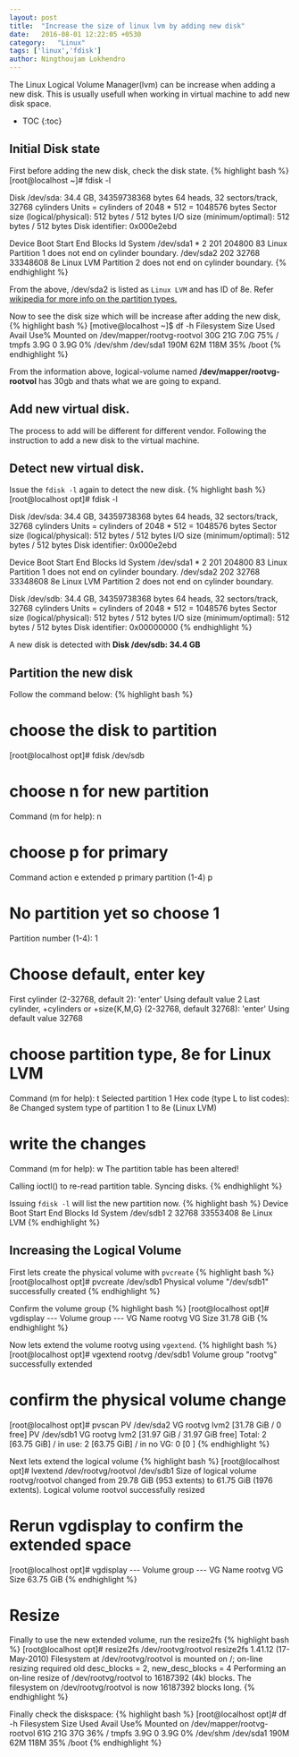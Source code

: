```yaml
---
layout: post
title:  "Increase the size of linux lvm by adding new disk"
date:   2016-08-01 12:22:05 +0530
category:	"Linux"
tags: ['linux','fdisk']
author:	Ningthoujam Lokhendro
---
```

The Linux Logical Volume Manager(lvm) can be increase when adding a new disk. This is usually usefull when working in virtual machine to add new disk space.

* TOC
{:toc}

## Initial Disk state
First before adding the new disk, check the disk state.
{% highlight bash %}
[root@localhost ~]# fdisk -l

Disk /dev/sda: 34.4 GB, 34359738368 bytes
64 heads, 32 sectors/track, 32768 cylinders
Units = cylinders of 2048 * 512 = 1048576 bytes
Sector size (logical/physical): 512 bytes / 512 bytes
I/O size (minimum/optimal): 512 bytes / 512 bytes
Disk identifier: 0x000e2ebd

   Device Boot      Start         End      Blocks   Id  System
/dev/sda1   *           2         201      204800   83  Linux
Partition 1 does not end on cylinder boundary.
/dev/sda2             202       32768    33348608   8e  Linux LVM
Partition 2 does not end on cylinder boundary.
{% endhighlight %}

From the above, /dev/sda2 is listed as `Linux LVM` and has ID of 8e. Refer [wikipedia for more info on the partition types.][1]

Now to see the disk size which will be increase after adding the new disk,
{% highlight bash %}
[motive@localhost ~]$ df -h
Filesystem            Size  Used Avail Use% Mounted on
/dev/mapper/rootvg-rootvol
                       30G   21G  7.0G  75% /
tmpfs                 3.9G     0  3.9G   0% /dev/shm
/dev/sda1             190M   62M  118M  35% /boot
{% endhighlight %}

From the information above, logical-volume named __/dev/mapper/rootvg-rootvol__ has 30gb and thats what we are going to expand.

## Add new virtual disk.
The process to add will be different for different vendor. Following the instruction to add a new disk to the virtual machine.

## Detect new virtual disk.
Issue the `fdisk -l` again to detect the new disk.
{% highlight bash %}
[root@localhost opt]# fdisk -l

Disk /dev/sda: 34.4 GB, 34359738368 bytes
64 heads, 32 sectors/track, 32768 cylinders
Units = cylinders of 2048 * 512 = 1048576 bytes
Sector size (logical/physical): 512 bytes / 512 bytes
I/O size (minimum/optimal): 512 bytes / 512 bytes
Disk identifier: 0x000e2ebd

   Device Boot      Start         End      Blocks   Id  System
/dev/sda1   *           2         201      204800   83  Linux
Partition 1 does not end on cylinder boundary.
/dev/sda2             202       32768    33348608   8e  Linux LVM
Partition 2 does not end on cylinder boundary.

Disk /dev/sdb: 34.4 GB, 34359738368 bytes
64 heads, 32 sectors/track, 32768 cylinders
Units = cylinders of 2048 * 512 = 1048576 bytes
Sector size (logical/physical): 512 bytes / 512 bytes
I/O size (minimum/optimal): 512 bytes / 512 bytes
Disk identifier: 0x00000000
{% endhighlight %}

A new disk is detected with __Disk /dev/sdb: 34.4 GB__

## Partition the new disk
Follow the command below:
{% highlight bash %}
# choose the disk to partition
[root@localhost opt]# fdisk /dev/sdb
# choose n for new partition
Command (m for help): n
# choose p for primary
Command action
   e   extended
   p   primary partition (1-4)
p
# No partition yet so choose 1
Partition number (1-4): 1
# Choose default, enter key
First cylinder (2-32768, default 2): 'enter'
Using default value 2
Last cylinder, +cylinders or +size{K,M,G} (2-32768, default 32768): 'enter'
Using default value 32768
# choose partition type, 8e for Linux LVM
Command (m for help): t
Selected partition 1
Hex code (type L to list codes): 8e
Changed system type of partition 1 to 8e (Linux LVM)
# write the changes
Command (m for help): w
The partition table has been altered!

Calling ioctl() to re-read partition table.
Syncing disks.
{% endhighlight %}

Issuing `fdisk -l` will list the new partition now.
{% highlight bash %}
   Device Boot      Start         End      Blocks   Id  System
/dev/sdb1               2       32768    33553408   8e  Linux LVM
{% endhighlight %}

## Increasing the Logical Volume
First lets create the physical volume with `pvcreate`
{% highlight bash %}
[root@localhost opt]# pvcreate /dev/sdb1
  Physical volume "/dev/sdb1" successfully created
{% endhighlight %}

Confirm the volume group
{% highlight bash %}
[root@localhost opt]# vgdisplay
  --- Volume group ---
  VG Name               rootvg
  VG Size               31.78 GiB
{% endhighlight %}

Now lets extend the volume rootvg using `vgextend`.
{% highlight bash %}
[root@localhost opt]# vgextend rootvg /dev/sdb1
  Volume group "rootvg" successfully extended
# confirm the physical volume change
[root@localhost opt]# pvscan
  PV /dev/sda2   VG rootvg   lvm2 [31.78 GiB / 0    free]
  PV /dev/sdb1   VG rootvg   lvm2 [31.97 GiB / 31.97 GiB free]
  Total: 2 [63.75 GiB] / in use: 2 [63.75 GiB] / in no VG: 0 [0   ]
{% endhighlight %}

Next lets extend the logical volume
{% highlight bash %}
[root@localhost opt]# lvextend /dev/rootvg/rootvol /dev/sdb1
  Size of logical volume rootvg/rootvol changed from 29.78 GiB (953 extents) to 61.75 GiB (1976 extents).
  Logical volume rootvol successfully resized
# Rerun vgdisplay to confirm the extended space
[root@localhost opt]# vgdisplay
  --- Volume group ---
  VG Name               rootvg
  VG Size               63.75 GiB
{% endhighlight %}

# Resize 
Finally to use the new extended volume, run the resize2fs
{% highlight bash %}
[root@localhost opt]# resize2fs /dev/rootvg/rootvol
resize2fs 1.41.12 (17-May-2010)
Filesystem at /dev/rootvg/rootvol is mounted on /; on-line resizing required
old desc_blocks = 2, new_desc_blocks = 4
Performing an on-line resize of /dev/rootvg/rootvol to 16187392 (4k) blocks.
The filesystem on /dev/rootvg/rootvol is now 16187392 blocks long.
{% endhighlight %}

Finally check the diskspace:
{% highlight bash %}
[root@localhost opt]# df -h
Filesystem            Size  Used Avail Use% Mounted on
/dev/mapper/rootvg-rootvol
                       61G   21G   37G  36% /
tmpfs                 3.9G     0  3.9G   0% /dev/shm
/dev/sda1             190M   62M  118M  35% /boot
{% endhighlight %}

[1]: https://en.wikipedia.org/wiki/Partition_type
